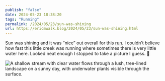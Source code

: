 ```yaml
---
publish: "false"
date: 2024-05-23 18:38:20
tags: "Running"
permalink: /2024/05/23/sun-was-shining
url: https://ericmwalk.blog/2024/05/23/sun-was-shining.html
---
```


Sun was shining and it was “nice” out overall for this [run](https://strava.com/activities/11481202206). I couldn’t believe how fast this little creek was running where sometimes there is very little water here. Looked neat enough I stopped to take a picture I guess. 📸

![A shallow stream with clear water flows through a lush, tree-lined landscape on a sunny day, with underwater plants visible through the surface.](https://ericmwalk.blog/uploads/2024/img-0016.jpeg)